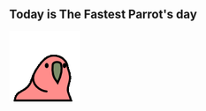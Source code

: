 <h2>Today is The Fastest Parrot's day</h2><img src="https://raw.githubusercontent.com/jmhobbs/cultofthepartyparrot.com/master/parrots/hd/thefastestparrot.gif" />